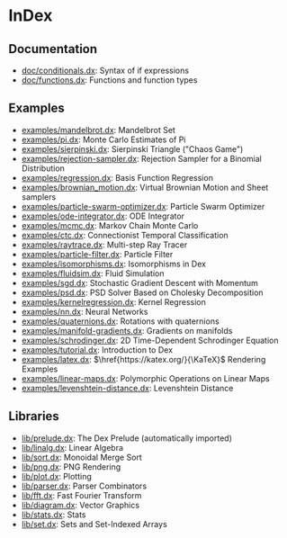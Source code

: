 # InDex

## Documentation

- [doc/conditionals.dx](conditionals.html): Syntax of if expressions
- [doc/functions.dx](functions.html): Functions and function types

## Examples

- [examples/mandelbrot.dx](examples/mandelbrot.html): Mandelbrot Set
- [examples/pi.dx](examples/pi.html): Monte Carlo Estimates of Pi
- [examples/sierpinski.dx](examples/sierpinski.html): Sierpinski Triangle ("Chaos Game")
- [examples/rejection-sampler.dx](examples/rejection-sampler.html): Rejection Sampler for a Binomial Distribution
- [examples/regression.dx](examples/regression.html): Basis Function Regression
- [examples/brownian_motion.dx](examples/brownian_motion.html): Virtual Brownian Motion and Sheet samplers
- [examples/particle-swarm-optimizer.dx](examples/particle-swarm-optimizer.html): Particle Swarm Optimizer
- [examples/ode-integrator.dx](examples/ode-integrator.html): ODE Integrator
- [examples/mcmc.dx](examples/mcmc.html): Markov Chain Monte Carlo
- [examples/ctc.dx](examples/ctc.html): Connectionist Temporal Classification
- [examples/raytrace.dx](examples/raytrace.html): Multi-step Ray Tracer
- [examples/particle-filter.dx](examples/particle-filter.html): Particle Filter
- [examples/isomorphisms.dx](examples/isomorphisms.html): Isomorphisms in Dex
- [examples/fluidsim.dx](examples/fluidsim.html): Fluid Simulation
- [examples/sgd.dx](examples/sgd.html): Stochastic Gradient Descent with Momentum
- [examples/psd.dx](examples/psd.html): PSD Solver Based on Cholesky Decomposition
- [examples/kernelregression.dx](examples/kernelregression.html): Kernel Regression
- [examples/nn.dx](examples/nn.html): Neural Networks
- [examples/quaternions.dx](examples/quaternions.html): Rotations with quaternions
- [examples/manifold-gradients.dx](examples/manifold-gradients.html): Gradients on manifolds
- [examples/schrodinger.dx](examples/schrodinger.html): 2D Time-Dependent Schrodinger Equation
- [examples/tutorial.dx](examples/tutorial.html): Introduction to Dex
- [examples/latex.dx](examples/latex.html): $\href{https://katex.org/}{\KaTeX}$ Rendering Examples
- [examples/linear-maps.dx](examples/linear-maps.html): Polymorphic Operations on Linear Maps
- [examples/levenshtein-distance.dx](examples/levenshtein-distance.html): Levenshtein Distance

## Libraries

- [lib/prelude.dx](prelude.html): The Dex Prelude (automatically imported)
- [lib/linalg.dx](lib/linalg.html): Linear Algebra
- [lib/sort.dx](lib/sort.html): Monoidal Merge Sort
- [lib/png.dx](lib/png.html): PNG Rendering
- [lib/plot.dx](lib/plot.html): Plotting
- [lib/parser.dx](lib/parser.html): Parser Combinators
- [lib/fft.dx](lib/fft.html): Fast Fourier Transform
- [lib/diagram.dx](lib/diagram.html): Vector Graphics
- [lib/stats.dx](lib/stats.html): Stats
- [lib/set.dx](lib/set.html): Sets and Set-Indexed Arrays
